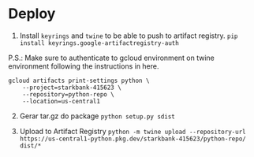 # Deploy

1. Install `keyrings` and `twine` to be able to push to artifact registry.
`pip install keyrings.google-artifactregistry-auth`

P.S.: Make sure to authenticate to gcloud environment on twine environment following the instructions in here.
```
gcloud artifacts print-settings python \
    --project=starkbank-415623 \                                  
    --repository=python-repo \
    --location=us-central1
```

2. Gerar tar.gz do package
`python setup.py sdist`

3. Upload to Artifact Registry
`python -m twine upload --repository-url https://us-central1-python.pkg.dev/starkbank-415623/python-repo/ dist/*`

